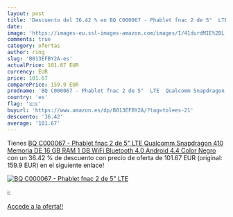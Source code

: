 ```yaml
---
layout: post
title: 'Descuento del 36.42 % en BQ C000067 - Phablet fnac 2 de 5"  LTE  '
date: 
image: 'https://images-eu.ssl-images-amazon.com/images/I/41durdMIE%2BL._SL200_.jpg'
comments: true
category: ofertas
author: ring
slug: 'B013EFBY2A-es'
actualPrice: 101.67 EUR
currency: EUR
price: 101.67
comparePrice: 159.9 EUR
prodname: 'BQ C000067 - Phablet fnac 2 de 5"  LTE  Qualcomm Snapdragon 410  Memoria DE 16 GB  RAM 1 GB  WiFi  Bluetooth 4.0  Android 4.4   Color Negro'
country: 'es'
flag: '🇪🇸'
buyurl: 'https://www.amazon.es/dp/B013EFBY2A/?tag=tolees-21'
descuento: '36.42'
average: '101.67'
---
```


Tienes [BQ C000067 - Phablet fnac 2 de 5"  LTE  Qualcomm Snapdragon 410  Memoria DE 16 GB  RAM 1 GB  WiFi  Bluetooth 4.0  Android 4.4   Color Negro](https://www.amazon.es/dp/B013EFBY2A/?tag=tolees-21) con un 36.42 % de descuento con precio de oferta de 101.67 EUR (original: 159.9 EUR) en el siguiente enlace!

[![BQ C000067 - Phablet fnac 2 de 5"  LTE  ](https://images-eu.ssl-images-amazon.com/images/I/41durdMIE%2BL._SL200_.jpg)](https://www.amazon.es/dp/B013EFBY2A/?tag=tolees-21)

ℹ️:


[Accede a la oferta!!](https://www.amazon.es/dp/B013EFBY2A/?tag=tolees-21)
